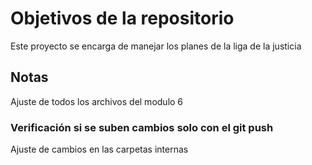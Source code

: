 # Objetivos de la repositorio

Este proyecto se encarga de manejar los planes de la liga de la justicia


## Notas
Ajuste de todos los archivos del modulo 6

### Verificación si se suben cambios solo con el git push
Ajuste de cambios en las carpetas internas 
